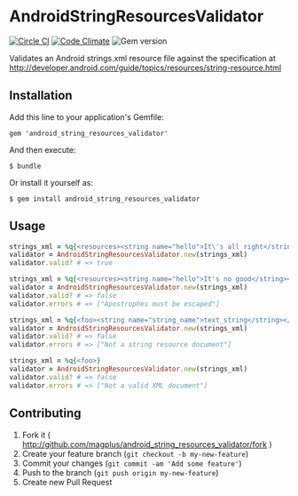 # AndroidStringResourcesValidator

[![Circle CI](https://circleci.com/gh/magplus/android_string_resources_validator.png?circle-token=4ad6dc72948c7f0cdc31b92cf292142d599be4ce)](https://circleci.com/gh/magplus/android_string_resources_validator.png?circle-token=4ad6dc72948c7f0cdc31b92cf292142d599be4ce) [![Code Climate](https://codeclimate.com/github/magplus/android_string_resources_validator.png)](https://codeclimate.com/github/magplus/android_string_resources_validator) ![Gem version](https://badge.fury.io/rb/android_string_resources_validator.png)


Validates an Android strings.xml resource file against the specification at
http://developer.android.com/guide/topics/resources/string-resource.html

## Installation

Add this line to your application's Gemfile:

    gem 'android_string_resources_validator'

And then execute:

    $ bundle

Or install it yourself as:

    $ gem install android_string_resources_validator

## Usage

```ruby
strings_xml = %q{<resources><string name="hello">It\'s all right</string></resources>}
validator = AndroidStringResourcesValidator.new(strings_xml)
validator.valid? # => true

strings_xml = %q{<resources><string name="hello">It's no good</string></resources>}
validator = AndroidStringResourcesValidator.new(strings_xml)
validator.valid? # => false
validator.errors # => ["Apostrophes must be escaped"]

strings_xml = %q{<foo><string name="string_name">text_string</string></foo>}
validator = AndroidStringResourcesValidator.new(strings_xml)
validator.valid? # => false
validator.errors # => ["Not a string resource document"]

strings_xml = %q{<foo>}
validator = AndroidStringResourcesValidator.new(strings_xml)
validator.valid? # => false
validator.errors # => ["Not a valid XML document"]
```

## Contributing

1. Fork it ( http://github.com/magplus/android_string_resources_validator/fork )
2. Create your feature branch (`git checkout -b my-new-feature`)
3. Commit your changes (`git commit -am 'Add some feature'`)
4. Push to the branch (`git push origin my-new-feature`)
5. Create new Pull Request
